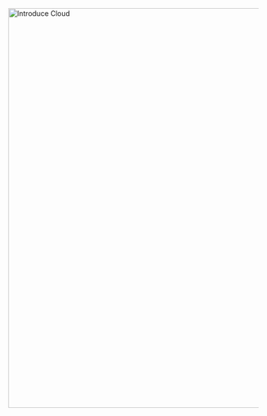 <img width="1320" height="804" alt="Introduce Cloud" src="https://github.com/user-attachments/assets/92f97adc-6420-4edd-8b73-0c95d1a43177" />
